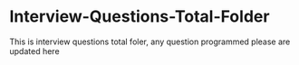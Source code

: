# Interview-Questions-Total-Folder
This is interview questions total foler, any question programmed please are updated here
